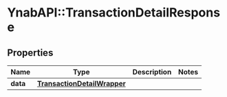 # YnabAPI::TransactionDetailResponse

## Properties
Name | Type | Description | Notes
------------ | ------------- | ------------- | -------------
**data** | [**TransactionDetailWrapper**](TransactionDetailWrapper.md) |  | 


